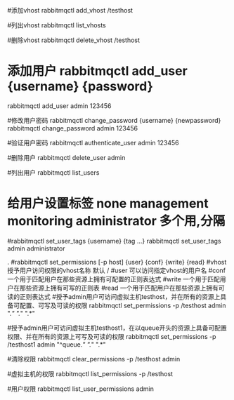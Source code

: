 #添加vhost
rabbitmqctl add_vhost /testhost

#列出vhost
rabbitmqctl list_vhosts


#删除vhost
rabbitmqctl delete_vhost /testhost

# 添加用户  rabbitmqctl add_user {username} {password}
rabbitmqctl add_user admin 123456

#修改用户密码 rabbitmqctl change_password {username} {newpassword}
rabbitmqctl change_password admin 123456

#验证用户密码
rabbitmqctl authenticate_user admin 123456

#删除用户
rabbitmqctl delete_user admin

#列出用户
rabbitmqctl list_users

# 给用户设置标签 none management monitoring administrator 多个用,分隔
#rabbitmqctl set_user_tags {username} {tag ...}
rabbitmqctl set_user_tags admin administrator


.
#rabbitmqctl set_permissions [-p host] {user} {conf} {write} {read}
#vhost 授予用户访问权限的vhost名称 默认 /
#user 可以访问指定vhost的用户名
#conf 一个用于匹配用户在那些资源上拥有可配置的正则表达式
#write 一个用于匹配用户在那些资源上拥有可写的正则表
#read 一个用于匹配用户在那些资源上拥有可读的正则表达式
#授予admin用户可访问虚拟主机testhost，并在所有的资源上具备可配置、可写及可读的权限
rabbitmqctl set_permissions -p /testhost admin ".*" ".*" ".*"

#授予admin用户可访问虚拟主机testhost1，在以queue开头的资源上具备可配置权限、并在所有的资源上可写及可读的权限
rabbitmqctl set_permissions -p /testhost1 admin "^queue.*" ".*" ".*"

#清除权限
rabbitmqctl clear_permissions -p /testhost admin

#虚拟主机的权限
rabbitmqctl list_permissions -p /testhost

#用户权限
rabbitmqctl list_user_permissions admin
